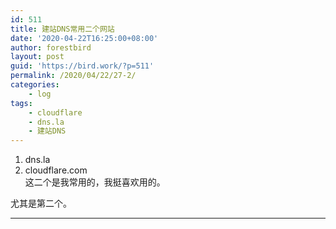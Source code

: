 ```yaml
---
id: 511
title: 建站DNS常用二个网站
date: '2020-04-22T16:25:00+08:00'
author: forestbird
layout: post
guid: 'https://bird.work/?p=511'
permalink: /2020/04/22/27-2/
categories:
    - log
tags:
    - cloudflare
    - dns.la
    - 建站DNS
---
```


1. dns.la
2. cloudflare.com  
    这二个是我常用的，我挺喜欢用的。

尤其是第二个。

---